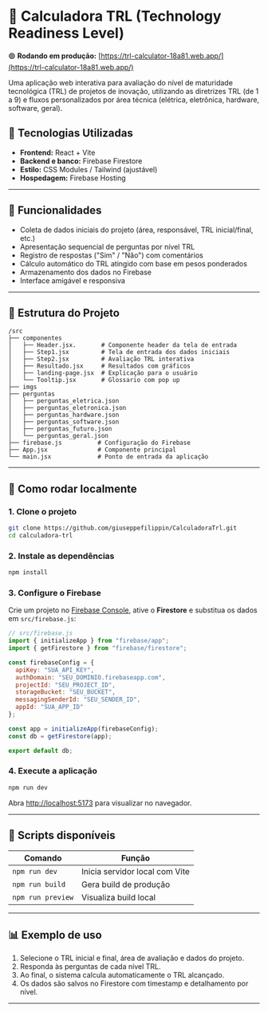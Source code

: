 # 🚀 Calculadora TRL (Technology Readiness Level)

🟢 **Rodando em produção:** [https://trl-calculator-18a81.web.app/](https://trl-calculator-18a81.web.app/)

Uma aplicação web interativa para avaliação do nível de maturidade tecnológica (TRL) de projetos de inovação, utilizando as diretrizes TRL (de 1 a 9) e fluxos personalizados por área técnica (elétrica, eletrônica, hardware, software, geral).

## 🧰 Tecnologias Utilizadas

- **Frontend:** React + Vite
- **Backend e banco:** Firebase Firestore
- **Estilo:** CSS Modules / Tailwind (ajustável)
- **Hospedagem:** Firebase Hosting

---

## 🧮 Funcionalidades

- Coleta de dados iniciais do projeto (área, responsável, TRL inicial/final, etc.)
- Apresentação sequencial de perguntas por nível TRL
- Registro de respostas ("Sim" / "Não") com comentários
- Cálculo automático do TRL atingido com base em pesos ponderados
- Armazenamento dos dados no Firebase
- Interface amigável e responsiva

---

## 📁 Estrutura do Projeto

```
/src
├── componentes
│   ├── Header.jsx.       # Componente header da tela de entrada
│   ├── Step1.jsx         # Tela de entrada dos dados iniciais
│   ├── Step2.jsx         # Avaliação TRL interativa
│   ├── Resultado.jsx     # Resultados com gráficos
│   ├── landing-page.jsx  # Explicação para o usuário
│   └── Tooltip.jsx       # Glossario com pop up
├── imgs 
├── perguntas
│   ├── perguntas_eletrica.json
│   ├── perguntas_eletronica.json
│   ├── perguntas_hardware.json
│   ├── perguntas_software.json
│   ├── perguntas_futuro.json
│   └── perguntas_geral.json
├── firebase.js          # Configuração do Firebase
├── App.jsx              # Componente principal
└── main.jsx             # Ponto de entrada da aplicação
```

---

## 🔧 Como rodar localmente

### 1. Clone o projeto

```bash
git clone https://github.com/giuseppefilippin/CalculadoraTrl.git
cd calculadora-trl
```

### 2. Instale as dependências

```bash
npm install
```

### 3. Configure o Firebase

Crie um projeto no [Firebase Console](https://console.firebase.google.com/), ative o **Firestore** e substitua os dados em `src/firebase.js`:

```js
// src/firebase.js
import { initializeApp } from "firebase/app";
import { getFirestore } from "firebase/firestore";

const firebaseConfig = {
  apiKey: "SUA_API_KEY",
  authDomain: "SEU_DOMINIO.firebaseapp.com",
  projectId: "SEU_PROJECT_ID",
  storageBucket: "SEU_BUCKET",
  messagingSenderId: "SEU_SENDER_ID",
  appId: "SUA_APP_ID"
};

const app = initializeApp(firebaseConfig);
const db = getFirestore(app);

export default db;
```

### 4. Execute a aplicação

```bash
npm run dev
```

Abra [http://localhost:5173](http://localhost:5173) para visualizar no navegador.

---

## 🧪 Scripts disponíveis

| Comando            | Função                                  |
|--------------------|------------------------------------------|
| `npm run dev`      | Inicia servidor local com Vite           |
| `npm run build`    | Gera build de produção                   |
| `npm run preview`  | Visualiza build local                    |

---

## 📊 Exemplo de uso

1. Selecione o TRL inicial e final, área de avaliação e dados do projeto.
2. Responda às perguntas de cada nível TRL.
3. Ao final, o sistema calcula automaticamente o TRL alcançado.
4. Os dados são salvos no Firestore com timestamp e detalhamento por nível.

---
